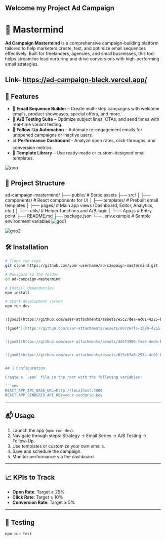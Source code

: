 ## Welcome my Project  Ad Campaign
# 📧 Mastermind

**Ad Campaign Mastermind** is a comprehensive campaign-building platform tailored to help marketers create, test, and optimize email sequences effectively. Built for freelancers, agencies, and small businesses, this tool helps streamline lead nurturing and drive conversions with high-performing email strategies.

## Link- https://ad-campaign-black.vercel.app/

## 🚀 Features

- 🔧 **Email Sequence Builder** – Create multi-step campaigns with welcome emails, product showcases, special offers, and more.
- 🧪 **A/B Testing Suite** – Optimize subject lines, CTAs, and send times with real-time variant testing.
- 🔁 **Follow-Up Automation** – Automate re-engagement emails for unopened campaigns or inactive users.
- 📊 **Performance Dashboard** – Analyze open rates, click-throughs, and conversion metrics.
- 📁 **Template Library** – Use ready-made or custom-designed email templates.

  
![goo](https://github.com/user-attachments/assets/6f11481b-94e4-4962-a12d-f2c96e97bc72)


## 📂 Project Structure
ad-campaign-mastermind/
├── public/                  # Static assets
├── src/
│   ├── components/          # React components for UI
│   ├── templates/           # Prebuilt email templates
│   ├── pages/               # Main app views (Dashboard, Editor, Analytics, etc.)
│   ├── utils/               # Helper functions and A/B logic
│   └── App.js               # Entry point
├── README.md
├── package.json
└── .env.example             # Sample environment variables
![goo1](https://github.com/user-attachments/assets/6a73d85e-5d70-413e-b886-73b825f24a78)

![goo2](https://github.com/user-attachments/assets/4e458de9-18f7-4ddb-93a4-20eb99813d3d)

## 🛠️ Installation

```bash
# Clone the repo
git clone https://github.com/your-username/ad-campaign-mastermind.git

# Navigate to the folder
cd ad-campaign-mastermind

# Install dependencies
npm install

# Start development server
npm run dev


![goo3](https://github.com/user-attachments/assets/e5c27dea-ec01-4225-b3bb-068d76a7ba81)

![goo4'](https://github.com/user-attachments/assets/607c67f6-15e0-4255-a329-26f531f38fd3)


![goo5](https://github.com/user-attachments/assets/4d574906-fea8-4eeb-b780-0bb931065a97)


![goo6](https://github.com/user-attachments/assets/625e67a6-297a-4c62-8dc6-dfa218e31bee)


## 🔧 Configuration

Create a `.env` file in the root with the following variables:

```env
REACT_APP_API_BASE_URL=http://localhost:5000
REACT_APP_SENDGRID_API_KEY=your-sendgrid-key
```

---

## 📬 Usage

1. Launch the app (`npm run dev`).
2. Navigate through steps: Strategy → Email Series → A/B Testing → Follow-Up.
3. Use templates or customize your own emails.
4. Save and schedule the campaign.
5. Monitor performance via the dashboard.

---

## 📈 KPIs to Track

* **Open Rate**: Target ≥ 25%
* **Click Rate**: Target ≥ 10%
* **Conversion Rate**: Target ≥ 5%

---

## 🧪 Testing

```bash
npm run test
```

